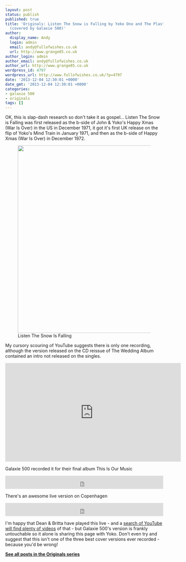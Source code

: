 ```yaml
---
layout: post
status: publish
published: true
title: 'Originals: Listen The Snow is Falling by Yoko Ono and The Plastic Ono Band
  (covered by Galaxie 500)'
author:
  display_name: Andy
  login: admin
  email: andy@fullofwishes.co.uk
  url: http://www.grange85.co.uk
author_login: admin
author_email: andy@fullofwishes.co.uk
author_url: http://www.grange85.co.uk
wordpress_id: 4797
wordpress_url: http://www.fullofwishes.co.uk/?p=4797
date: '2013-12-04 12:30:01 +0000'
date_gmt: '2013-12-04 12:30:01 +0000'
categories:
- galaxie 500
- originals
tags: []
---
```

<p>OK, this is slap-dash research so don't take it as gospel... Listen The Snow is Falling was first released as the b-side of John & Yoko's Happy Xmas (War Is Over) in the US in December 1971, it got it's first UK release on the flip of Yoko's Mind Train in January 1971, and then as the b-side of Happy Xmas (War Is Over) in December 1972.<br />
<figure class="caption aligncenter"><img src="http://media.fullofwishes.co.uk/00-misc/pictures/yoko-ono-listen-the-snow-is-falling-apple.jpg" width="596" height="599" class /><figcaption class="caption-text"> Listen The Snow Is Falling</figcaption></figure>
My cursory scouring of YouTube suggests there is only one recording, although the version released on the CD reissue of The Wedding Album contained an intro not released on the singles.</p>
<iframe width="560" height="315" src="https://www.youtube.com/embed/0BXgMdLSPHM" frameborder="0" allowfullscreen></iframe>
<p>Galaxie 500 recorded it for their final album This Is Our Music </p>
<p><iframe style="border: 0; width: 100%; height: 42px;" src="https://bandcamp.com/EmbeddedPlayer/album=2405309532/size=small/bgcol=ffffff/linkcol=0687f5/track=3594938743/transparent=true/" seamless><a href="http://galaxie500.bandcamp.com/album/this-is-our-music">This Is Our Music by Galaxie 500</a></iframe></p>
<p>There's an awesome live version on Copenhagen</p>
<p><iframe style="border: 0; width: 100%; height: 42px;" src="https://bandcamp.com/EmbeddedPlayer/album=3510813574/size=small/bgcol=ffffff/linkcol=0687f5/track=3152425973/transparent=true/" seamless><a href="http://galaxie500.bandcamp.com/album/copenhagen-live">Copenhagen (live) by Galaxie 500</a></iframe></p>
<p>I'm happy that Dean & Britta have played this live - and a <a href="http://www.youtube.com/results?search_query=dean+wareham+listen+the+snow+is+falling&page=&utm_source=opensearch">search of YouTube will find plenty of videos</a> of that - but Galaxie 500's version is frankly untouchable so it alone is sharing this page with Yoko. Don't even try and suggest that this isn't one of the three best cover versions ever recorded - because you'd be wrong!</p>
<p><strong><a href="/category/originals/" title="List: Originals">See all posts in the Originals series</a></strong></p>
